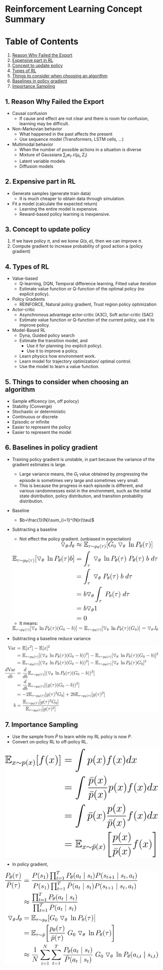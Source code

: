 # Reinforcement Learning Concept Summary

# Table of Contents
1. [Reason Why Failed the Export](#1-reason-why-failed-the-export)
2. [Expensive part in RL](#2-expensive-part-in-rl)
3. [Concept to update policy](#3-concept-to-update-policy)
4. [Types of RL](#4-types-of-rl)
5. [Things to consider when choosing an algorithm](#5-things-to-consider-when-choosing-an-algorithm)
6. [Baselines in policy gradient](#6-baselines-in-policy-gradient)
7. [Importance Sampling](#7-importance-sampling)

## 1. Reason Why Failed the Export
- Causal confusion
    - If cause and effect are not clear and there is room for confusion, learning may be difficult.
- Non-Markovian behavior
    - What happened in the past affects the present
    - Use sequence model (Transformers, LSTM cells, ...)
- Multimodal behavior
    - When the number of possible actions in a situation is diverse
    - Mixture of Gaussians $\sum_i w_i \mathcal{N}(\mu_i , \Sigma_i)$
    - Latent variable models
    - Diffusion models

## 2. Expensive part in RL
- Generate samples (generate train data)
    - It is much cheaper to obtain data through simulation.
- Fit a model (calculate the expected return)
    - Learning the entire model is expensive.
    - Reward-based policy learning is inexpensive.

## 3. Concept to update policy
1. If we have policy $\pi$, and we konw $Q(s,a)$, then we can improve $\pi$.
2. Compute gradient to increase probability of good action a (policy gradient)

## 4. Types of RL
- Value-based
    - Q-learning, DQN, Temporal difference learning, Fitted value iteration
    - Estimate value function or Q-function of the optimal policy (no explicit policy).
- Policy Gradients 
    - REINFORCE, Natural policy gradient, Trust region policy optimization
- Actor-critic
    - Asynchronous advantage actor-critic (A3C), Soft actor-critic (SAC)
    - Estimate value function or Q-function of the current policy, use it to improve policy.
- Model-Based RL
    - Dyna, Guided policy search 
    - Estimate the transition model, and
        - Use it for planning (no explicit policy).
        - Use it to improve a policy.
    - Learn physics how environment work.
    - Learn model for trajectory optimization/ optimal control.
    - Use the model to learn a value function.

## 5. Things to consider when choosing an algorithm
- Sample efficency (on, off polocy)
- Stability (Converge)
- Stochastic or deterministic
- Continuous or discrete
- Episodic or infinite
- Easier to represent the policy
- Easier to represent the model

## 6. Baselines in policy gradient
- Training policy gradient is unstable, in part because the variance of the gradient estimates is large.
    - Large variance means, the $G_t$ value obtained by progressing the episode is sometimes very large and sometimes very small.
    - This is because the progress in each episode is different, and various randomnesses exist in the environment, such as the initial state distribution, policy distribution, and transition probability distribution.
- Baseline
    - $b=\frac{1}{N}\sum_{i=1}^{N}r(\tau)$
- Subtracting a baseline
    - Not effect the policy gradient. (unbiased in expectation)
    <div align="center">
        <img src="./concept_figures/6_1.svg" alt="Equation" style="display: block; margin: 0 auto; background-color: white;">
    </div>
    <!-- $$\begin{align*}
    {\triangledown}_{\theta} J_\theta &\approx \mathbb{E}_{\tau \sim p_\theta(\tau)}[G_0 \ {\triangledown}_{\theta} \ \ln{P_\theta(\tau)}]\\
    \mathbb{E}_{\tau \sim p_\theta(\tau)}[{\triangledown}_{\theta} \ \ln{P_\theta(\tau)} b] &= \int_\tau \ {\triangledown}_{\theta} \ \ln{P_\theta(\tau)} \ P_\theta(\tau) \ b \ d\tau\\
    &= \int_\tau \ {\triangledown}_{\theta} \ P_\theta(\tau) \ b \ d\tau\\
    &= b {\triangledown}_{\theta}  \int_\tau \ P_\theta(\tau) \ d\tau\\
    &= b {\triangledown}_{\theta}  1\\
    &=0 \\
    \end{align*}$$ -->

    - It means:
    <div align="center">
        <img src="./concept_figures/6_2.svg" alt="Equation" style="display: block; margin: 0 auto; background-color: white;">
    </div>
    <!-- $$\begin{align*}
    \mathbb{E}_{\tau \sim p_\theta(\tau)}[{\triangledown}_{\theta} \ \ln{P_\theta(\tau)(G_0 - b)}] = \mathbb{E}_{\tau \sim p_\theta(\tau)}[{\triangledown}_{\theta} \ \ln{P_\theta(\tau)(G_0)}] = {\triangledown}_{\theta} J_\theta\\
    \end{align*}$$ -->

- Subtracting a baseline reduce variance
<div align="center">
    <img src="./concept_figures/6_3.svg" alt="Equation" style="display: block; margin: 0 auto; background-color: white;">
</div>
<!-- $$\begin{align*}
\mathrm{Var_{}} &= \mathbb{E}[x^2] - \mathbb{E}[x]^2 \\
&= \mathbb{E}_{\tau \sim p_\theta(\tau)}[({\triangledown}_{\theta} \ \ln{P_\theta(\tau)(G_0 - b)})^2] - \mathbb{E}_{\tau \sim p_\theta(\tau)}[{\triangledown}_{\theta} \ \ln{P_\theta(\tau)(G_0 - b)}]^2 \\
&= \mathbb{E}_{\tau \sim p_\theta(\tau)}[({\triangledown}_{\theta} \ \ln{P_\theta(\tau)(G_0 - b)})^2] - \mathbb{E}_{\tau \sim p_\theta(\tau)}[{\triangledown}_{\theta} \ \ln{P_\theta(\tau)G_0}]^2 \\
\frac{d\mathrm{Var}}{db} &= \frac{d}{db} \mathbb{E}_{\tau \sim p_\theta(\tau)}[({\triangledown}_{\theta} \ \ln{P_\theta(\tau)(G_0 - b)})^2] \\
&= \frac{d}{db} \mathbb{E}_{\tau \sim p_\theta(\tau)}[(g(\tau)(G_0 - b))^2] \\
&= -2\mathbb{E}_{\tau \sim p_\theta(\tau)}[g(\tau)^2G_0] + 2b\mathbb{E}_{\tau \sim p_\theta(\tau)}[g(\tau)^2]\\
b&=\frac{\mathbb{E}_{\tau \sim p_\theta(\tau)}[g(\tau)^2G_0]}{\mathbb{E}_{\tau \sim p_\theta(\tau)}[g(\tau)^2]} \\
\end{align*}$$ -->

## 7. Importance Sampling
- Use the sample from $\bar{P}$ to learn while my RL policy is now $P$.
- Convert on-policy RL to off-policy RL.
<div align="center">
    <img src="./concept_figures/7_1.svg" alt="Equation" style="display: block; margin: 0 auto; background-color: white;">
</div>
<!-- $$\begin{align*}
\mathbb{E}_{x \sim p(x)}[f(x)] &= \int p(x)f(x)dx\\
&= \int \frac{\bar{p}(x)}{\bar{p}(x)}p(x)f(x)dx\\
&= \int \bar{p}(x)\frac{p(x)}{\bar{p}(x)}f(x)dx\\
&= \mathbb{E}_{x \sim \bar{p}(x)} \biggl[ \frac{p(x)}{\bar{p}(x)}f(x) \biggr] \\
\end{align*}$$ -->

- In policy gradient,
<div align="center">
    <img src="./concept_figures/7_2.svg" alt="Equation" style="display: block; margin: 0 auto; background-color: white;">
</div>
<!-- $$\begin{align*}
\frac{P_\theta(\tau)}{\bar{P}(\tau)}&=\frac{P(s_1)\prod_{t=1}^T P_\theta(a_t \mid s_t) P(s_{t+1}\mid s_t,a_t)}{P(s_1)\prod_{t=1}^T \bar{P}(a_t \mid s_t) P(s_{t+1}\mid s_t,a_t)}\\
&\approx \frac{\prod_{t=1}^T P_\theta(a_t \mid s_t)}{\prod_{t=1}^T \bar{P}(a_t \mid s_t)}\\
{\triangledown}_{\theta}J_\theta&=\mathbb{E}_{\tau \sim p_\theta} [G_0 \ {\triangledown}_{\theta} \ \ln{P_\theta(\tau)}]\\
&=\mathbb{E}_{\tau \sim \bar{p}} \biggl[ \frac{p_\theta(\tau)}{\bar{p}(\tau)} \ G_0 \ {\triangledown}_{\theta} \ \ln{P_\theta(\tau)} \biggr]\\
&\approx \frac{1}{N}\sum_{i=1}^N\sum_{t=1}^T \frac{ P_\theta(a_t \mid s_t)}{ \bar{P}(a_t \mid s_t)} \ G_0 \ {\triangledown}_{\theta} \ \ln{P_\theta(a_{i,t} \mid s_{i,t})}
\end{align*}$$ -->


